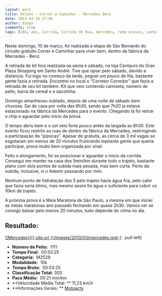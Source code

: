 ```yaml
---
layout: post
title: Relato - Correr e Caminhar - Mercedes Benz
date: 2013-03-10 17:04
author: diego
comments: true
tags: [10k, abc, Corrida, Corrida de Rua, mercedes, rede acesso, santo andre, sao bernardo]
---
```

Neste domingo, 10 de março, foi realizada a etapa de São Bernardo do circuito gratuito Correr e Caminhar para viver bem, dentro da fabrica da Mercedes - Benz.

A retirada de kit fora realizada na sexta e sábado, na loja Centauro do Gran Plaza Shopping em Santo André. Tive que optar pelo sábado, devido a distancia. Fui logo no começo da tarde, peguei um pouco de fila, bastante gente fazia a retirada. Encontrei no local o “Corretor Corredor” que fazia a retirada de seu kit também. Kit que veio contendo camiseta, número de peito, barra de cereal e a sacolinha.

Domingo amanheceu nublado, depois de uma noite de sábado bem chuvosa. Sai de casa por volta das 6h30, sendo que 7h20 ja estava estacionado na fábrica da Mercedes para o evento. Chegando lá foi retirar o chip e aguardar pelo início da prova.

O tempo abriu bem e o sol veio forte pouco antes da largada as 8h30. Este evento ficou restrito as ruas de dentro da fábrica da Mercedes, restringindo a participação de “pipocas”. Apesar de gratuita, as cerca de 3 mil vagas se esgotaram em menos de 20 minutos frustrando bastante gente que queria participar, prova muito bem organizada por sinal.

Feito o alongamento, foi se posicionar e aguardar o início da corrida. Consegui me manter na casa dos 5min/km durante todo o trajeto, bastante plano com dois pontos de subida mais pesada, mas bem curta. Perto da subida, inclusive, vi o Ademir passando por mim.

Nenhum ponto de hidratação dos 5 pelo trajeto havia água fria, pelo calor que fazia seria ótimo, mas mesmo assim foi água o suficiente para cobrir os 10km de trajeto.

A próxima prova é a Meia Maratona de São Paulo, a mesma em que iniciei as meias maratonas ano passado fechando em quase 2h30. Vamos ver se consigo baixar pelo menos 20 minutos, tudo depende do clima no dia.

## Resultado:

<a href="/images/2013/03/mercedes_big.jpg">
![Mercedes]({{ site.url }}/images/2013/03/mercedes.jpg)
</a>
{: .pull-left}

* **Número de Peito:**  1111
* **Tempo Final:**  00:53:25
* **Categoria:**  M2529
* **Modalidade:**  10k
* **Tempo Bruto:**  00:53:25
* **Classificação Total:**  303
* **Pace Médio:**  05:21 min/km
* **Velocidade Média Total: **  11,23 km/h
* **Informações Gerais: ** <a href="https://motoactv.com/public/show?workoutActivityId=uHAfXU6%2BTHCUYoRc2JZXlQ%3D%3D&activity=1" target="_blank">Motoactv</a>
